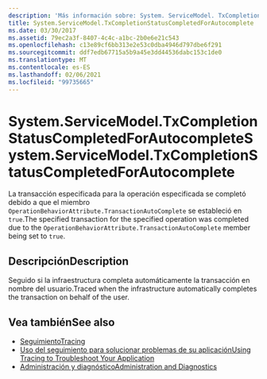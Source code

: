 ```yaml
---
description: 'Más información sobre: System. ServiceModel. TxCompletionStatusCompletedForAutocomplete'
title: System.ServiceModel.TxCompletionStatusCompletedForAutocomplete
ms.date: 03/30/2017
ms.assetid: 79ec2a3f-8407-4c4c-a1bc-2b0e6e21c543
ms.openlocfilehash: c13e89cf6bb313e2e53c0dba4946d797dbe6f291
ms.sourcegitcommit: ddf7edb67715a5b9a45e3dd44536dabc153c1de0
ms.translationtype: MT
ms.contentlocale: es-ES
ms.lasthandoff: 02/06/2021
ms.locfileid: "99735665"
---
```

# <a name="systemservicemodeltxcompletionstatuscompletedforautocomplete"></a><span data-ttu-id="c4810-103">System.ServiceModel.TxCompletionStatusCompletedForAutocomplete</span><span class="sxs-lookup"><span data-stu-id="c4810-103">System.ServiceModel.TxCompletionStatusCompletedForAutocomplete</span></span>

<span data-ttu-id="c4810-104">La transacción especificada para la operación especificada se completó debido a que el miembro `OperationBehaviorAttribute.TransactionAutoComplete` se estableció en `true`.</span><span class="sxs-lookup"><span data-stu-id="c4810-104">The specified transaction for the specified operation was completed due to the `OperationBehaviorAttribute.TransactionAutoComplete` member being set to `true`.</span></span>  
  
## <a name="description"></a><span data-ttu-id="c4810-105">Descripción</span><span class="sxs-lookup"><span data-stu-id="c4810-105">Description</span></span>  

 <span data-ttu-id="c4810-106">Seguido si la infraestructura completa automáticamente la transacción en nombre del usuario.</span><span class="sxs-lookup"><span data-stu-id="c4810-106">Traced when the infrastructure automatically completes the transaction on behalf of the user.</span></span>  
  
## <a name="see-also"></a><span data-ttu-id="c4810-107">Vea también</span><span class="sxs-lookup"><span data-stu-id="c4810-107">See also</span></span>

- [<span data-ttu-id="c4810-108">Seguimiento</span><span class="sxs-lookup"><span data-stu-id="c4810-108">Tracing</span></span>](index.md)
- [<span data-ttu-id="c4810-109">Uso del seguimiento para solucionar problemas de su aplicación</span><span class="sxs-lookup"><span data-stu-id="c4810-109">Using Tracing to Troubleshoot Your Application</span></span>](using-tracing-to-troubleshoot-your-application.md)
- [<span data-ttu-id="c4810-110">Administración y diagnóstico</span><span class="sxs-lookup"><span data-stu-id="c4810-110">Administration and Diagnostics</span></span>](../index.md)
